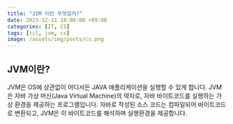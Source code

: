```yaml
---
title: "JVM 이란 무엇일까?"
date: 2023-12-11 18:00:00 +09:00
categories: [IT, CS]
tags: [til, jvm, cs]
image: /assets/img/posts/cs.png
---
```


## JVM이란?

JVM은 OS에 상관없이 어디서든 JAVA 애플리케이션을 실행할 수 있게 합니다. JVM은 자바 가상 머신(Java Virtual Machine)의 약자로, 자바 바이트코드를 실행하는 가상 환경을 제공하는 프로그램입니다. 자바로 작성된 소스 코드는 컴파일되어 바이트코드로 변환되고, JVM은 이 바이트코드를 해석하며 실행환경을 제공합니다.